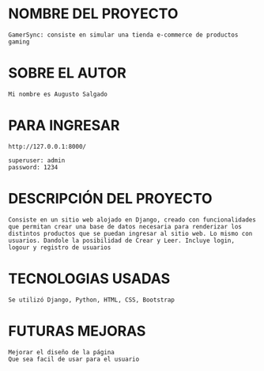 # NOMBRE DEL PROYECTO
    GamerSync: consiste en simular una tienda e-commerce de productos gaming

# SOBRE EL AUTOR
    Mi nombre es Augusto Salgado

# PARA INGRESAR
    http://127.0.0.1:8000/

    superuser: admin
    password: 1234

# DESCRIPCIÓN DEL PROYECTO
    Consiste en un sitio web alojado en Django, creado con funcionalidades que permitan crear una base de datos necesaria para renderizar los distintos productos que se puedan ingresar al sitio web. Lo mismo con usuarios. Dandole la posibilidad de Crear y Leer. Incluye login, logour y registro de usuarios

# TECNOLOGIAS USADAS
    Se utilizó Django, Python, HTML, CSS, Bootstrap

# FUTURAS MEJORAS 
    Mejorar el diseño de la página
    Que sea facil de usar para el usuario